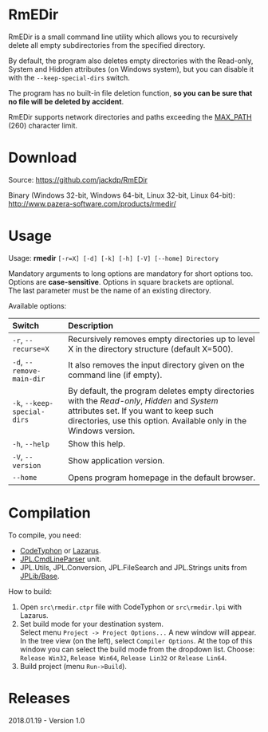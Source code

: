 # RmEDir 

RmEDir is a small command line utility which allows you to recursively delete all empty subdirectories from the specified directory.

By default, the program also deletes empty directories with the Read-only, System and Hidden attributes (on Windows system), but you can disable it with the `--keep-special-dirs` switch.

The program has no built-in file deletion function, **so you can be sure that no file will be deleted by accident**.

RmEDir supports network directories and paths exceeding the [MAX_PATH](https://msdn.microsoft.com/en-us/library/windows/desktop/aa365247%28v=vs.85%29.aspx?f=255&MSPPError=-2147217396#maxpath) (260) character limit.


# Download

Source: https://github.com/jackdp/RmEDir

Binary (Windows 32-bit, Windows 64-bit, Linux 32-bit, Linux 64-bit): http://www.pazera-software.com/products/rmedir/


# Usage

Usage: **rmedir** `[-r=X] [-d] [-k] [-h] [-V] [--home] Directory`

Mandatory arguments to long options are mandatory for short options too.  
Options are **case-sensitive**. Options in square brackets are optional.  
The last parameter must be the name of an existing directory.

Available options:

Switch | Description |
|:---|:---|
| `-r`, `--recurse=X` | Recursively removes empty directories up to level X in the directory structure (default X=500). |
| `-d`, `--remove-main-dir` | It also removes the input directory given on the command line (if empty).
| `-k`, `--keep-special-dirs` | By default, the program deletes empty directories with the *Read-only*, *Hidden* and *System* attributes set. If you want to keep such directories, use this option. Available only in the Windows version. |
| `-h`, `--help` | Show this help. |
| `-V`, `--version` | Show application version. |
| `--home` | Opens program homepage in the default browser. |


# Compilation

To compile, you need:
- [CodeTyphon](http://pilotlogic.com/sitejoom/) or [Lazarus](https://www.lazarus-ide.org/).
- [JPL.CmdLineParser](https://github.com/jackdp/JPL.CmdLineParser) unit.
- JPL.Utils, JPL.Conversion, JPL.FileSearch and JPL.Strings units from [JPLib/Base](https://github.com/jackdp/JPLib/tree/master/Base).

How to build:
1. Open `src\rmedir.ctpr` file with CodeTyphon or `src\rmedir.lpi` with Lazarus.
2. Set build mode for your destination system.  
Select menu `Project -> Project Options...` A new window will appear.
In the tree view (on the left), select `Compiler Options`.
At the top of this window you can select the build mode from the dropdown list.
Choose: `Release Win32`, `Release Win64`, `Release Lin32` or `Release Lin64`.
3. Build project (menu `Run->Build`).


# Releases

2018.01.19 - Version 1.0




